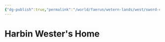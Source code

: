 ```yaml
---
{"dg-publish":true,"permalink":"/world/faerun/wetern-lands/west/sword-coast/phandalin/harbin-wester-s-home/"}
---
```



# Harbin Wester's Home